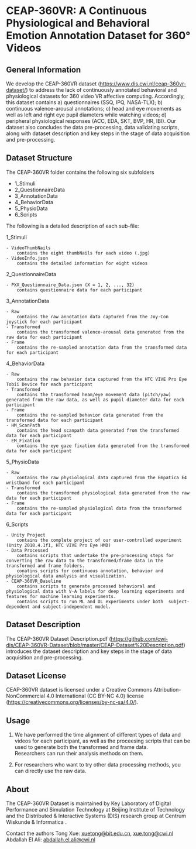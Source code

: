# CEAP-360VR: A Continuous Physiological and Behavioral Emotion Annotation Dataset for 360° Videos


## General Information
We develop the CEAP-360VR dataset (https://www.dis.cwi.nl/ceap-360vr-dataset/) to address the lack of continuously annotated behavioral and physiological datasets for 360 video VR affective computing. Accordingly, this dataset contains a) questionnaires (SSQ, IPQ, NASA-TLX); b) continuous valence-arousal annotations; c) head and eye movements as well as left and right eye pupil diameters while watching videos; d) peripheral physiological responses (ACC, EDA, SKT, BVP, HR, IBI). Our dataset also concludes the data pre-processing, data validating scripts, along with dataset description and key steps in the stage of data acquisition and pre-processing.


## Dataset Structure
The  CEAP-360VR folder contains the following six subfolders
- 1_Stimuli
- 2_QuestionnaireData
- 3_AnnotationData
- 4_BehaviorData
- 5_PhysioData
- 6_Scripts

The following is a detailed description of each sub-file:

1_Stimuli

	- VideoThumbNails
		contains the eight thumbNails for each video (.jpg)
	- VideoInfo.json
		contains the detailed information for eight videos

2_QuestionnaireData

	- PXX_Questionnaire_Data.json (X = 1, 2, ..., 32)
		contains questionnaire data for each participant

3_AnnotationData

	- Raw
		contains the raw annotation data captured from the Joy-Con joystick for each participant
	- Transformed
		contains the transformed valence-arousal data generated from the raw data for each participant
	- Frame
		contains the re-sampled annotation data from the transformed data for each participant

4_BehaviorData

	- Raw
		contains the raw behavior data captured from the HTC VIVE Pro Eye Tobii Device for each participant
	- Transformed
		contains the transformed heam/eye movement data (pitch/yaw) generated from the raw data, as well as pupil diameter data for each participant
	- Frame
		contains the re-sampled behavior data generated from the transformed data for each participant
	- HM_ScanPath
		contains the head scanpath data generated from the transformed data for each participant
	- EM_Fixation
		contains the eye gaze fixation data generated from the transformed data for each participant

5_PhysioData

	- Raw
		contains the raw physiological data captured from the Empatica E4 wristband for each participant
	- Transformed
		contains the transformed physiological data generated from the raw data for each participant
	- Frame
		contains the re-sampled physiological data from the transformed data for each participant

6_Scripts

	- Unity Project
		contains the complete project of our user-controlled experiment (Unity 2018.4.1f1, HTC VIVE Pro Eye HMD)
	- Data Processed
		contains scripts that undertake the pre-processing steps for converting the raw data to the transformed/frame data in the transformed and frame folders.
		conatins scripts for continuous annotation, behavior and physiological data analysis and visualization.
	- CEAP-360VR_Baseline
		contains scripts to generate processed behavioral and physiological data with V-A labels for deep learning experiments and features for machine learning experiments.
		contains scripts to run ML and DL experiments under both  subject-dependent and subject-independent model.


## Dataset Description
The CEAP-360VR Dataset Description.pdf (https://github.com/cwi-dis/CEAP-360VR-Dataset/blob/master/CEAP-Dataset%20Description.pdf) introduces the dataset description and key steps in the stage of data acquisition and pre-processing.


## Dataset License
CEAP-360VR dataset is licensed under a Creative Commons Attribution-NonCommercial 4.0 International (CC BY-NC 4.0) license (https://creativecommons.org/licenses/by-nc-sa/4.0/).


## Usage

 1. We have performed the time alignment of different types of data and 
    videos for each participant, as well as the proceesing scripts that 
    can be used to generate both the transformed and frame data.   
    Researchers can run their analysis methods on them.
       
 2. For researchers who want to try other data processing methods, you can directly use the raw data.


## About 
The CEAP-360VR Dataset is maintained by Key Laboratory of Digital Performance and Simulation Technology at Beijing Institute of Technology and the Distributed & Interactive Systems (DIS) research group at Centrum Wiskunde & Informatica .

Contact the authors
Tong Xue:			xuetong@bit.edu.cn, xue.tong@cwi.nl
Abdallah El Ali:	abdallah.el.ali@cwi.nl

